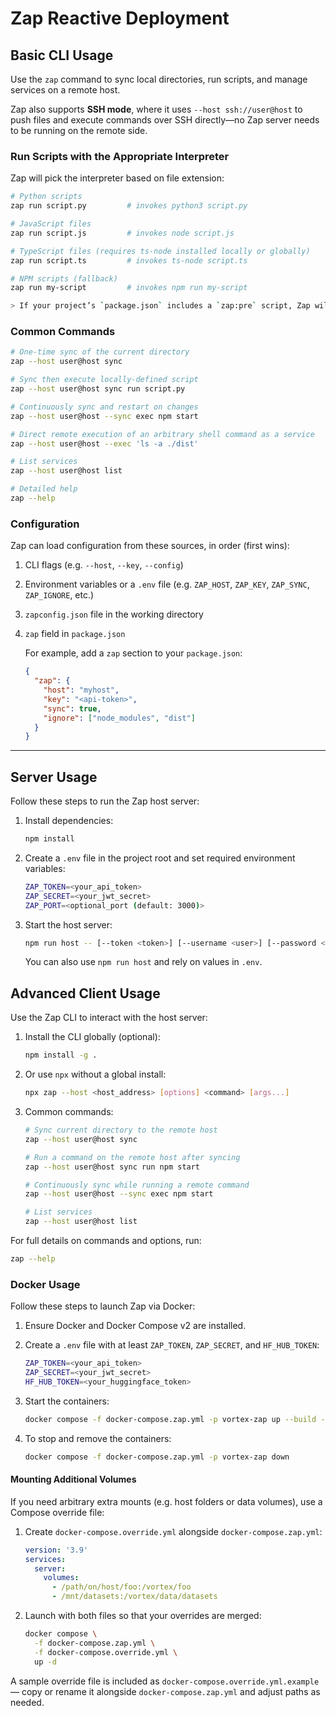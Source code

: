# Zap Reactive Deployment

## Basic CLI Usage

Use the `zap` command to sync local directories, run scripts, and manage services on a remote host.

Zap also supports **SSH mode**, where it uses `--host ssh://user@host` to push files and execute commands over SSH directly—no Zap server needs to be running on the remote side.

### Run Scripts with the Appropriate Interpreter

Zap will pick the interpreter based on file extension:

```bash
# Python scripts
zap run script.py         # invokes python3 script.py

# JavaScript files
zap run script.js         # invokes node script.js

# TypeScript files (requires ts-node installed locally or globally)
zap run script.ts         # invokes ts-node script.ts

# NPM scripts (fallback)
zap run my-script         # invokes npm run my-script

> If your project’s `package.json` includes a `zap:pre` script, Zap will run it automatically before invoking your main script.
```

### Common Commands

```bash
# One-time sync of the current directory
zap --host user@host sync

# Sync then execute locally-defined script
zap --host user@host sync run script.py

# Continuously sync and restart on changes
zap --host user@host --sync exec npm start

# Direct remote execution of an arbitrary shell command as a service
zap --host user@host --exec 'ls -a ./dist'

# List services
zap --host user@host list

# Detailed help
zap --help
```

### Configuration

Zap can load configuration from these sources, in order (first wins):

1. CLI flags (e.g. `--host`, `--key`, `--config`)
2. Environment variables or a `.env` file (e.g. `ZAP_HOST`, `ZAP_KEY`, `ZAP_SYNC`, `ZAP_IGNORE`, etc.)
3. `zapconfig.json` file in the working directory
4. `zap` field in `package.json`

   For example, add a `zap` section to your `package.json`:

   ```json
   {
     "zap": {
       "host": "myhost",
       "key": "<api-token>",
       "sync": true,
       "ignore": ["node_modules", "dist"]
     }
   }
   ```

---

## Server Usage

Follow these steps to run the Zap host server:

1. Install dependencies:

   ```bash
   npm install
   ```

2. Create a `.env` file in the project root and set required environment variables:

   ```bash
   ZAP_TOKEN=<your_api_token>
   ZAP_SECRET=<your_jwt_secret>
   ZAP_PORT=<optional_port (default: 3000)>
   ```

3. Start the host server:

   ```bash
   npm run host -- [--token <token>] [--username <user>] [--password <pass>] [--secret <secret>] [--port <port>]
   ```

   You can also use `npm run host` and rely on values in `.env`.

## Advanced Client Usage

Use the Zap CLI to interact with the host server:

1. Install the CLI globally (optional):

   ```bash
   npm install -g .
   ```

2. Or use `npx` without a global install:

   ```bash
   npx zap --host <host_address> [options] <command> [args...]
   ```

3. Common commands:

   ```bash
   # Sync current directory to the remote host
   zap --host user@host sync

   # Run a command on the remote host after syncing
   zap --host user@host sync run npm start

   # Continuously sync while running a remote command
   zap --host user@host --sync exec npm start

   # List services
   zap --host user@host list
   ```

For full details on commands and options, run:

```bash
zap --help
```

### Docker Usage

Follow these steps to launch Zap via Docker:

1. Ensure Docker and Docker Compose v2 are installed.

2. Create a `.env` file with at least `ZAP_TOKEN`, `ZAP_SECRET`, and `HF_HUB_TOKEN`:

   ```bash
   ZAP_TOKEN=<your_api_token>
   ZAP_SECRET=<your_jwt_secret>
   HF_HUB_TOKEN=<your_huggingface_token>
   ```

3. Start the containers:

   ```bash
   docker compose -f docker-compose.zap.yml -p vortex-zap up --build -d
   ```

4. To stop and remove the containers:

   ```bash
   docker compose -f docker-compose.zap.yml -p vortex-zap down
   ```

#### Mounting Additional Volumes

If you need arbitrary extra mounts (e.g. host folders or data volumes), use a Compose override file:

1. Create `docker-compose.override.yml` alongside `docker-compose.zap.yml`:

   ```yaml
   version: '3.9'
   services:
     server:
       volumes:
         - /path/on/host/foo:/vortex/foo
         - /mnt/datasets:/vortex/data/datasets
   ```

2. Launch with both files so that your overrides are merged:

   ```bash
   docker compose \
     -f docker-compose.zap.yml \
     -f docker-compose.override.yml \
     up -d
   ```

A sample override file is included as `docker-compose.override.yml.example` — copy or rename it alongside `docker-compose.zap.yml` and adjust paths as needed.

